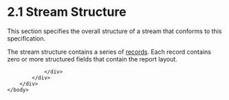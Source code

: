 <html dir="LTR" xmlns:mshelp="http://msdn.microsoft.com/mshelp" xmlns:ddue="http://ddue.schemas.microsoft.com/authoring/2003/5" xmlns:xlink="http://www.w3.org/1999/xlink" xmlns:tool="http://www.microsoft.com/tooltip">
    <head>
        <meta http-equiv="Content-Type" content="text/html; CHARSET=utf-8"></meta>
        <meta name="save" content="history"></meta>
        <title>2.1 Stream Structure</title>
        <xml>
            <mshelp:toctitle title="2.1 Stream Structure"></mshelp:toctitle>
            <mshelp:rltitle title="[MS-RPL]: Stream Structure"></mshelp:rltitle>
            <mshelp:keyword index="A" term="5ed4ee77-8775-4627-b73b-0e78189c4fba"></mshelp:keyword>
            <mshelp:attr name="DCSext.ContentType" value="open specification"></mshelp:attr>
            <mshelp:attr name="AssetID" value="5ed4ee77-8775-4627-b73b-0e78189c4fba"></mshelp:attr>
            <mshelp:attr name="TopicType" value="kbRef"></mshelp:attr>
            <mshelp:attr name="DCSext.Title" value="[MS-RPL]: Stream Structure" />
        </xml>
    </head>
    <body>
        <div id="header">
            <h1 class="heading">2.1 Stream Structure</h1>
        </div>
        <div id="mainSection">
            <div id="mainBody">
                <div id="allHistory" class="saveHistory"></div>
                <div id="sectionSection0" class="section" name="collapseableSection">
                    

<p>This section specifies the overall structure of a stream
that conforms to this specification.</p>

<p>The stream structure contains a series of <a href="c9fdec35-fb07-43b4-a287-f2c61141815e.html">records</a>. Each record
contains zero or more structured fields that contain the report layout.</p>


                </div>
            </div>
        </div>
    </body>
</html>